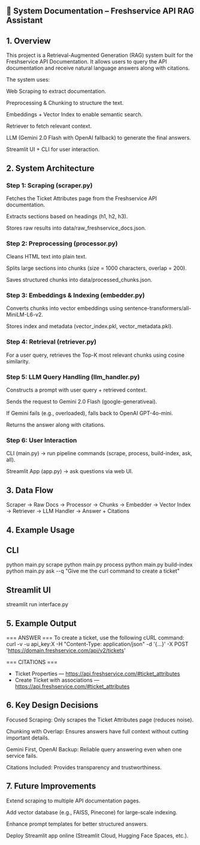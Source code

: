 ## 📘 System Documentation – Freshservice API RAG Assistant
## 1. Overview

This project is a Retrieval-Augmented Generation (RAG) system built for the Freshservice API Documentation.
It allows users to query the API documentation and receive natural language answers along with citations.

The system uses:

Web Scraping to extract documentation.

Preprocessing & Chunking to structure the text.

Embeddings + Vector Index to enable semantic search.

Retriever to fetch relevant context.

LLM (Gemini 2.0 Flash with OpenAI fallback) to generate the final answers.

Streamlit UI + CLI for user interaction.

## 2. System Architecture
### Step 1: Scraping (scraper.py)

Fetches the Ticket Attributes page from the Freshservice API documentation.

Extracts sections based on headings (h1, h2, h3).

Stores raw results into data/raw_freshservice_docs.json.

### Step 2: Preprocessing (processor.py)

Cleans HTML text into plain text.

Splits large sections into chunks (size = 1000 characters, overlap = 200).

Saves structured chunks into data/processed_chunks.json.

### Step 3: Embeddings & Indexing (embedder.py)

Converts chunks into vector embeddings using sentence-transformers/all-MiniLM-L6-v2.

Stores index and metadata (vector_index.pkl, vector_metadata.pkl).

### Step 4: Retrieval (retriever.py)

For a user query, retrieves the Top-K most relevant chunks using cosine similarity.

### Step 5: LLM Query Handling (llm_handler.py)

Constructs a prompt with user query + retrieved context.

Sends the request to Gemini 2.0 Flash (google-generativeai).

If Gemini fails (e.g., overloaded), falls back to OpenAI GPT-4o-mini.

Returns the answer along with citations.

### Step 6: User Interaction

CLI (main.py) → run pipeline commands (scrape, process, build-index, ask, all).

Streamlit App (app.py) → ask questions via web UI.

## 3. Data Flow
Scraper → Raw Docs → Processor → Chunks → Embedder → Vector Index → Retriever → LLM Handler → Answer + Citations

## 4. Example Usage
## CLI
python main.py scrape
python main.py process
python main.py build-index
python main.py ask --q "Give me the curl command to create a ticket"

## Streamlit UI
streamlit run interface.py

## 5. Example Output
=== ANSWER ===
To create a ticket, use the following cURL command:
curl -v -u api_key:X -H "Content-Type: application/json" -d '{...}' -X POST 'https://domain.freshservice.com/api/v2/tickets'

=== CITATIONS ===
- Ticket Properties — https://api.freshservice.com/#ticket_attributes
- Create Ticket with associations — https://api.freshservice.com/#ticket_attributes

## 6. Key Design Decisions

Focused Scraping: Only scrapes the Ticket Attributes page (reduces noise).

Chunking with Overlap: Ensures answers have full context without cutting important details.

Gemini First, OpenAI Backup: Reliable query answering even when one service fails.

Citations Included: Provides transparency and trustworthiness.

## 7. Future Improvements

Extend scraping to multiple API documentation pages.

Add vector database (e.g., FAISS, Pinecone) for large-scale indexing.

Enhance prompt templates for better structured answers.

Deploy Streamlit app online (Streamlit Cloud, Hugging Face Spaces, etc.).
